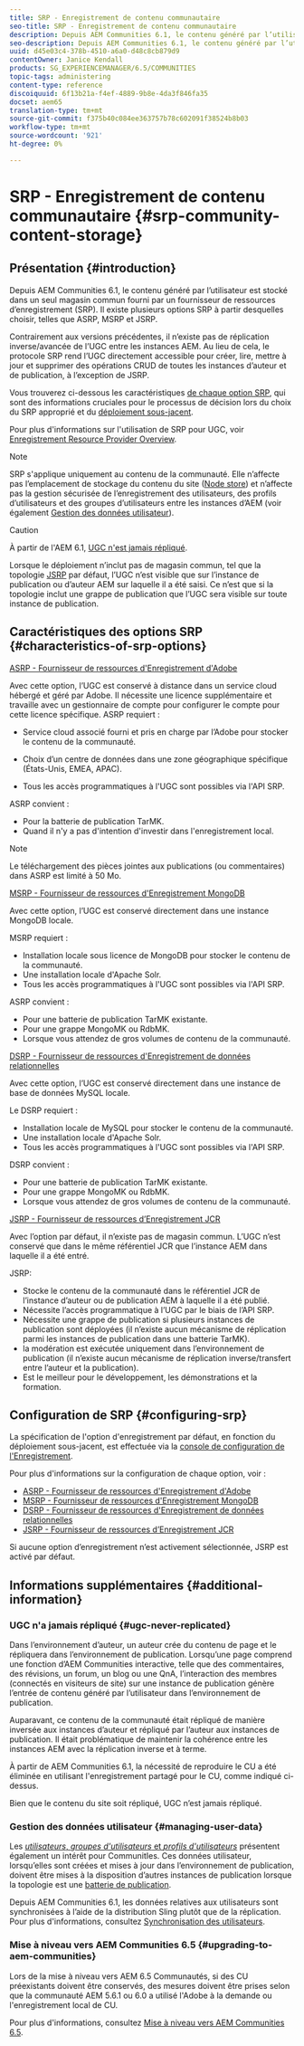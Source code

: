 ```yaml
---
title: SRP - Enregistrement de contenu communautaire
seo-title: SRP - Enregistrement de contenu communautaire
description: Depuis AEM Communities 6.1, le contenu généré par l’utilisateur est stocké dans un seul magasin commun fourni par un fournisseur de ressources d’enregistrement (SRP).
seo-description: Depuis AEM Communities 6.1, le contenu généré par l’utilisateur est stocké dans un seul magasin commun fourni par un fournisseur de ressources d’enregistrement (SRP).
uuid: d45e03c4-378b-4510-a6a0-d48c8cb879d9
contentOwner: Janice Kendall
products: SG_EXPERIENCEMANAGER/6.5/COMMUNITIES
topic-tags: administering
content-type: reference
discoiquuid: 6f13b21a-f4ef-4889-9b8e-4da3f846fa35
docset: aem65
translation-type: tm+mt
source-git-commit: f375b40c084ee363757b78c602091f38524b8b03
workflow-type: tm+mt
source-wordcount: '921'
ht-degree: 0%

---
```



# SRP - Enregistrement de contenu communautaire {#srp-community-content-storage}

## Présentation {#introduction}

Depuis AEM Communities 6.1, le contenu généré par l’utilisateur est stocké dans un seul magasin commun fourni par un fournisseur de ressources d’enregistrement (SRP). Il existe plusieurs options SRP à partir desquelles choisir, telles que ASRP, MSRP et JSRP.

Contrairement aux versions précédentes, il n’existe pas de réplication inverse/avancée de l’UGC entre les instances AEM. Au lieu de cela, le protocole SRP rend l’UGC directement accessible pour créer, lire, mettre à jour et supprimer des opérations CRUD de toutes les instances d’auteur et de publication, à l’exception de JSRP.

Vous trouverez ci-dessous les caractéristiques [de chaque option SRP](#characteristics-of-srp-options), qui sont des informations cruciales pour le processus de décision lors du choix du SRP approprié et du [déploiement sous-jacent](/help/communities/topologies.md).

Pour plus d&#39;informations sur l&#39;utilisation de SRP pour UGC, voir [Enregistrement Resource Provider Overview](/help/communities/srp.md).

>[!NOTE]
>
>SRP s&#39;applique uniquement au contenu de la communauté. Elle n’affecte pas l’emplacement de stockage du contenu du site ([Node store](/help/sites-deploying/data-store-config.md)) et n’affecte pas la gestion sécurisée de l’enregistrement des utilisateurs, des profils d’utilisateurs et des groupes d’utilisateurs entre les instances d’AEM (voir également [Gestion des données utilisateur](#managing-user-data)).

>[!CAUTION]
>
>À partir de l&#39;AEM 6.1, [UGC n&#39;est jamais répliqué](#ugc-never-replicated).
>
>Lorsque le déploiement n’inclut pas de magasin commun, tel que la topologie [JSRP](/help/communities/topologies.md#jsrp) par défaut, l’UGC n’est visible que sur l’instance de publication ou d’auteur AEM sur laquelle il a été saisi. Ce n’est que si la topologie inclut une grappe de publication que l’UGC sera visible sur toute instance de publication.

## Caractéristiques des options SRP {#characteristics-of-srp-options}

[ASRP - Fournisseur de ressources d&#39;Enregistrement d&#39;Adobe](/help/communities/asrp.md)

Avec cette option, l’UGC est conservé à distance dans un service cloud hébergé et géré par Adobe. Il nécessite une licence supplémentaire et travaille avec un gestionnaire de compte pour configurer le compte pour cette licence spécifique. ASRP requiert :

* Service cloud associé fourni et pris en charge par l’Adobe pour stocker le contenu de la communauté.
* Choix d’un centre de données dans une zone géographique spécifique (États-Unis, EMEA, APAC).

* Tous les accès programmatiques à l&#39;UGC sont possibles via l&#39;API SRP.

ASRP convient :

* Pour la batterie de publication TarMK.
* Quand il n&#39;y a pas d&#39;intention d&#39;investir dans l&#39;enregistrement local.

>[!NOTE]
>
>Le téléchargement des pièces jointes aux publications (ou commentaires) dans ASRP est limité à 50 Mo.

[MSRP - Fournisseur de ressources d&#39;Enregistrement MongoDB](/help/communities/msrp.md)

Avec cette option, l’UGC est conservé directement dans une instance MongoDB locale.

MSRP requiert :

* Installation locale sous licence de MongoDB pour stocker le contenu de la communauté.
* Une installation locale d&#39;Apache Solr.
* Tous les accès programmatiques à l&#39;UGC sont possibles via l&#39;API SRP.

ASRP convient :

* Pour une batterie de publication TarMK existante.
* Pour une grappe MongoMK ou RdbMK.
* Lorsque vous attendez de gros volumes de contenu de la communauté.

[DSRP - Fournisseur de ressources d&#39;Enregistrement de données relationnelles](/help/communities/dsrp.md)

Avec cette option, l’UGC est conservé directement dans une instance de base de données MySQL locale.

Le DSRP requiert :

* Installation locale de MySQL pour stocker le contenu de la communauté.
* Une installation locale d&#39;Apache Solr.
* Tous les accès programmatiques à l&#39;UGC sont possibles via l&#39;API SRP.

DSRP convient :

* Pour une batterie de publication TarMK existante.
* Pour une grappe MongoMK ou RdbMK.
* Lorsque vous attendez de gros volumes de contenu de la communauté.

[JSRP - Fournisseur de ressources d’Enregistrement JCR](/help/communities/jsrp.md)

Avec l’option par défaut, il n’existe pas de magasin commun. L’UGC n’est conservé que dans le même référentiel JCR que l’instance AEM dans laquelle il a été entré.

JSRP:

* Stocke le contenu de la communauté dans le référentiel JCR de l’instance d’auteur ou de publication AEM à laquelle il a été publié.
* Nécessite l’accès programmatique à l’UGC par le biais de l’API SRP.
* Nécessite une grappe de publication si plusieurs instances de publication sont déployées (il n’existe aucun mécanisme de réplication parmi les instances de publication dans une batterie TarMK).
* la modération est exécutée uniquement dans l’environnement de publication (il n’existe aucun mécanisme de réplication inverse/transfert entre l’auteur et la publication).
* Est le meilleur pour le développement, les démonstrations et la formation.

## Configuration de SRP {#configuring-srp}

La spécification de l&#39;option d&#39;enregistrement par défaut, en fonction du déploiement sous-jacent, est effectuée via la [console de configuration de l&#39;Enregistrement](/help/communities/srp-config.md).

Pour plus d&#39;informations sur la configuration de chaque option, voir :

* [ASRP - Fournisseur de ressources d&#39;Enregistrement d&#39;Adobe](/help/communities/asrp.md)
* [MSRP - Fournisseur de ressources d&#39;Enregistrement MongoDB](/help/communities/msrp.md)
* [DSRP - Fournisseur de ressources d&#39;Enregistrement de données relationnelles](/help/communities/dsrp.md)
* [JSRP - Fournisseur de ressources d’Enregistrement JCR](/help/communities/jsrp.md)

Si aucune option d’enregistrement n’est activement sélectionnée, JSRP est activé par défaut.

## Informations supplémentaires {#additional-information}

### UGC n&#39;a jamais répliqué {#ugc-never-replicated}

Dans l’environnement d’auteur, un auteur crée du contenu de page et le répliquera dans l’environnement de publication. Lorsqu’une page comprend une fonction d’AEM Communities interactive, telle que des commentaires, des révisions, un forum, un blog ou une QnA, l’interaction des membres (connectés en visiteurs de site) sur une instance de publication génère l’entrée de contenu généré par l’utilisateur dans l’environnement de publication.

Auparavant, ce contenu de la communauté était répliqué de manière inversée aux instances d’auteur et répliqué par l’auteur aux instances de publication. Il était problématique de maintenir la cohérence entre les instances AEM avec la réplication inverse et à terme.

À partir de AEM Communities 6.1, la nécessité de reproduire le CU a été éliminée en utilisant l&#39;enregistrement partagé pour le CU, comme indiqué ci-dessus.

Bien que le contenu du site soit répliqué, UGC n’est jamais répliqué.

### Gestion des données utilisateur {#managing-user-data}

Les [*utilisateurs*, *groupes d&#39;utilisateurs* et *profils d&#39;utilisateurs*](/help/communities/users.md) présentent également un intérêt pour CommunitIes. Ces données utilisateur, lorsqu’elles sont créées et mises à jour dans l’environnement de publication, doivent être mises à la disposition d’autres instances de publication lorsque la topologie est une [batterie de publication](/help/sites-deploying/recommended-deploys.md#tarmk-farm).

Depuis AEM Communities 6.1, les données relatives aux utilisateurs sont synchronisées à l’aide de la distribution Sling plutôt que de la réplication. Pour plus d&#39;informations, consultez [Synchronisation des utilisateurs](/help/communities/sync.md).

### Mise à niveau vers AEM Communities 6.5 {#upgrading-to-aem-communities}

Lors de la mise à niveau vers AEM 6.5 Communautés, si des CU préexistants doivent être conservés, des mesures doivent être prises selon que la communauté AEM 5.6.1 ou 6.0 a utilisé l&#39;Adobe à la demande ou l&#39;enregistrement local de CU.

Pour plus d&#39;informations, consultez [Mise à niveau vers AEM Communities 6.5](/help/communities/upgrade.md).
